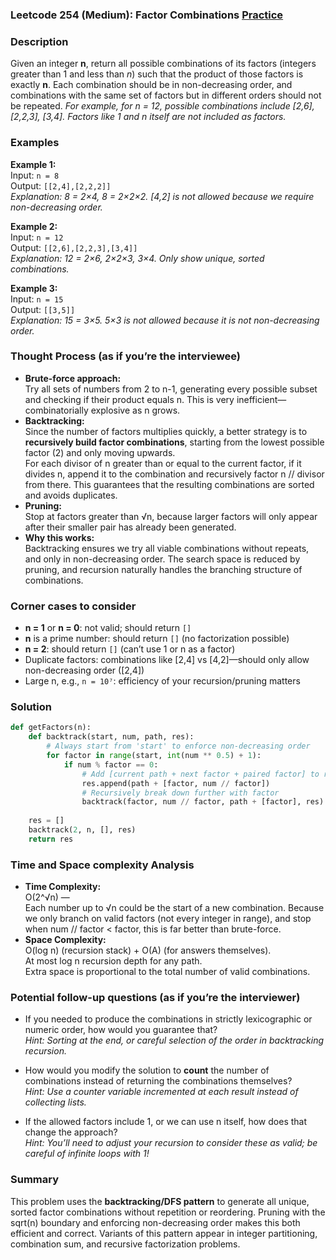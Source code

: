### Leetcode 254 (Medium): Factor Combinations [Practice](https://leetcode.com/problems/factor-combinations)

### Description  
Given an integer **n**, return all possible combinations of its factors (integers greater than 1 and less than *n*) such that the product of those factors is exactly **n**. Each combination should be in non-decreasing order, and combinations with the same set of factors but in different orders should not be repeated. *For example, for n = 12, possible combinations include [2,6], [2,2,3], [3,4]. Factors like 1 and n itself are not included as factors.*

### Examples  

**Example 1:**  
Input: `n = 8`  
Output: `[[2,4],[2,2,2]]`  
*Explanation: 8 = 2×4, 8 = 2×2×2. [4,2] is not allowed because we require non-decreasing order.*

**Example 2:**  
Input: `n = 12`  
Output: `[[2,6],[2,2,3],[3,4]]`  
*Explanation: 12 = 2×6, 2×2×3, 3×4. Only show unique, sorted combinations.*

**Example 3:**  
Input: `n = 15`  
Output: `[[3,5]]`  
*Explanation: 15 = 3×5. 5×3 is not allowed because it is not non-decreasing order.*

### Thought Process (as if you’re the interviewee)  
- **Brute-force approach:**  
  Try all sets of numbers from 2 to n-1, generating every possible subset and checking if their product equals n. This is very inefficient—combinatorially explosive as n grows.
- **Backtracking:**  
  Since the number of factors multiplies quickly, a better strategy is to **recursively build factor combinations**, starting from the lowest possible factor (2) and only moving upwards.  
  For each divisor of n greater than or equal to the current factor, if it divides n, append it to the combination and recursively factor n // divisor from there. This guarantees that the resulting combinations are sorted and avoids duplicates.
- **Pruning:**  
  Stop at factors greater than √n, because larger factors will only appear after their smaller pair has already been generated.
- **Why this works:**  
  Backtracking ensures we try all viable combinations without repeats, and only in non-decreasing order. The search space is reduced by pruning, and recursion naturally handles the branching structure of combinations.

### Corner cases to consider  
- **n = 1** or **n = 0**: not valid; should return `[]`
- **n** is a prime number: should return `[]` (no factorization possible)
- **n = 2**: should return `[]` (can’t use 1 or n as a factor)
- Duplicate factors: combinations like [2,4] vs [4,2]—should only allow non-decreasing order ([2,4])
- Large n, e.g., `n = 10⁷`: efficiency of your recursion/pruning matters

### Solution

```python
def getFactors(n):
    def backtrack(start, num, path, res):
        # Always start from 'start' to enforce non-decreasing order
        for factor in range(start, int(num ** 0.5) + 1):
            if num % factor == 0:
                # Add [current path + next factor + paired factor] to result
                res.append(path + [factor, num // factor])
                # Recursively break down further with factor
                backtrack(factor, num // factor, path + [factor], res)
    
    res = []
    backtrack(2, n, [], res)
    return res
```

### Time and Space complexity Analysis  

- **Time Complexity:**  
  O(2^√n) —  
  Each number up to √n could be the start of a new combination. Because we only branch on valid factors (not every integer in range), and stop when num // factor < factor, this is far better than brute-force.
- **Space Complexity:**  
  O(log n) (recursion stack) + O(A) (for answers themselves).  
  At most log n recursion depth for any path.  
  Extra space is proportional to the total number of valid combinations.

### Potential follow-up questions (as if you’re the interviewer)  

- If you needed to produce the combinations in strictly lexicographic or numeric order, how would you guarantee that?  
  *Hint: Sorting at the end, or careful selection of the order in backtracking recursion.*
  
- How would you modify the solution to **count** the number of combinations instead of returning the combinations themselves?  
  *Hint: Use a counter variable incremented at each result instead of collecting lists.*

- If the allowed factors include 1, or we can use n itself, how does that change the approach?  
  *Hint: You’ll need to adjust your recursion to consider these as valid; be careful of infinite loops with 1!*

### Summary
This problem uses the **backtracking/DFS pattern** to generate all unique, sorted factor combinations without repetition or reordering. Pruning with the sqrt(n) boundary and enforcing non-decreasing order makes this both efficient and correct. Variants of this pattern appear in integer partitioning, combination sum, and recursive factorization problems.